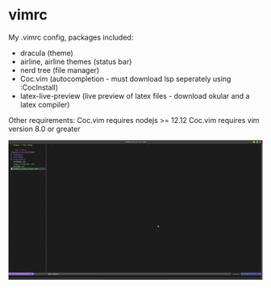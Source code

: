# vimrc
My .vimrc config, packages included:

* dracula (theme)
* airline, airline themes (status bar)
* nerd tree (file manager)
* Coc.vim (autocompletion - must download lsp seperately using :CocInstall)
* latex-live-preview (live preview of latex files - download okular and a latex compiler)

Other requirements:
Coc.vim requires nodejs >= 12.12
Coc.vim requires vim version 8.0 or greater

![example](./view.png)
